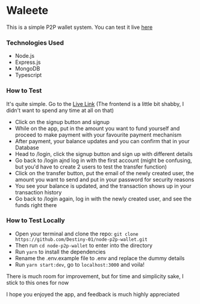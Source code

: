 # Waleete

This is a simple P2P wallet system. You can test it live [here](https://node-p2p-wallet.onrender.com)

### Technologies Used

- Node.js
- Express.js
- MongoDB
- Typescript

### How to Test

It's quite simple. Go to the [Live Link](https://node-p2p-wallet.onrender.com) (The frontend is a little bit shabby, I didn't want to spend any time at all on that)

- Click on the signup button and signup
- While on the app, put in the amount you want to fund yourself and proceed to make payment with your favourite payment mechanism
- After payment, your balance updates and you can confirm that in your Database
- Head to /login, click the signup button and sign up with different details
- Go back to /login ajnd log in with the first account (might be confusing, but you'd have to create 2 users to test the transfer function)
- Click on the transfer button, put the email of the newly created user, the amount you want to send and put in your password for security reasons
- You see your balance is updated, and the transaction shows up in your transaction history
- Go back to /login again, log in with the newly created user, and see the funds right there

### How to Test Locally

- Open your terminal and clone the repo: `git clone https://github.com/Destiny-01/node-p2p-wallet.git`
- Then run `cd node-p2p-wallet` to enter into the directory
- Run `yarn` to install the dependencies
- Rename the .env.example file to .env and replace the dummy details
- Run `yarn start:dev`, go to `localhost:3000` and voila!

There is much room for improvement, but for time and simplicity sake, I stick to this ones for now

I hope you enjoyed the app, and feedback is much highly appreciated
